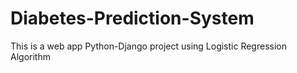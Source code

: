 # Diabetes-Prediction-System
This is a web app Python-Django project using Logistic Regression Algorithm 
